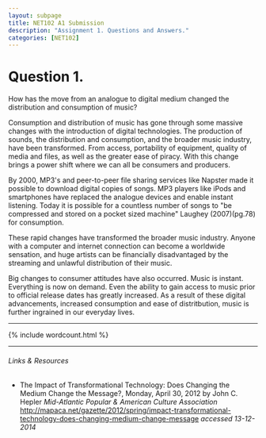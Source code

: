 ```yaml
---
layout: subpage
title: NET102 A1 Submission
description: "Assignment 1. Questions and Answers."
categories: [NET102]
---
```


# Question 1.
How has the move from an analogue to digital medium changed the distribution and consumption of music?

   Consumption and distribution of music has gone through some massive changes with the introduction of digital technologies. The production of sounds, the distribution and consumption, and the broader music industry, have been transformed. From access, portability of equipment, quality of media and files, as well as the greater ease of piracy. With this change brings a power shift where we can all be consumers and producers.

   By 2000, MP3's and peer-to-peer file sharing services like Napster made it possible to download digital copies of songs. MP3 players like iPods and smartphones have replaced the analogue devices and enable instant listening. Today it is possible for a countless number of songs to "be compressed and stored on a pocket sized machine" Laughey (2007)(pg.78) for consumption.

   These rapid changes have transformed the broader music industry. Anyone with a computer and internet connection can become a worldwide sensation, and huge artists can be financially disadvantaged by the streaming and unlawful distribution of their music. 

   Big changes to consumer attitudes have also occurred. Music is instant. Everything is now on demand. Even the ability to gain access to music prior to official release dates has greatly increased. As a result of these digital advancements, increased consumption and ease of distritbution, music is further ingrained in our everyday lives.

---

{% include wordcount.html %}

---

###### Links & Resources
- The Impact of Transformational Technology: Does Changing the Medium Change the Message?, Monday, April 30, 2012
by John C. Hepler *Mid-Atlantic Popular &
 American Culture Association* http://mapaca.net/gazette/2012/spring/impact-transformational-technology-does-changing-medium-change-message *accessed 13-12-2014*


